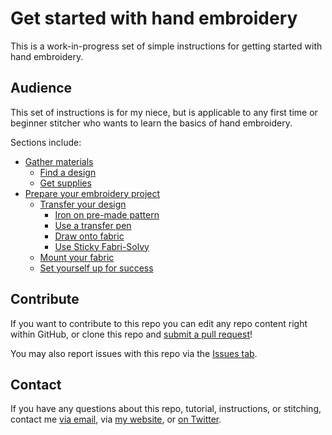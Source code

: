 # Get started with hand embroidery

This is a work-in-progress set of simple instructions for getting started with hand embroidery.

## Audience

This set of instructions is for my niece, but is applicable to any first time or beginner stitcher who wants to learn the basics of hand embroidery.

Sections include:

*  [Gather materials](gather-materials.md)
   *  [Find a design](gather-materials.md#find-a-design)
   *  [Get supplies](gather-materials.md#get-supplies)
*  [Prepare your embroidery project](prepare-project.md)
   *  [Transfer your design](prepare-project.md#transfer-your-design)
      *  [Iron on pre-made pattern](prepare-project.md#iron-on-pre-made-pattern)
      *  [Use a transfer pen](prepare-project.md#use-a-transfer-pen)
      *  [Draw onto fabric](prepare-project.md#draw-onto-fabric)
      *  [Use Sticky Fabri-Solvy](prepare-project.md#use-sticky-fabri-solvy)
   *  [Mount your fabric](prepare-project.md#mount-your-fabric)
   *  [Set yourself up for success](prepare-project.md#set-yourself-up-for-success)

## Contribute

If you want to contribute to this repo you can edit any repo content right within GitHub, or clone this repo and [submit a pull request](https://github.com/shrielenee/embroidery-basics/compare)!

You may also report issues with this repo via the [Issues tab](https://github.com/shrielenee/embroidery-basics/issues).

## Contact

If you have any questions about this repo, tutorial, instructions, or stitching, contact me [via email](mailto:whitespacewords@gmail.com), via [my website](https://www.whitespacewords.com/contact), or [on Twitter](https://twitter.com/shrielenee).
